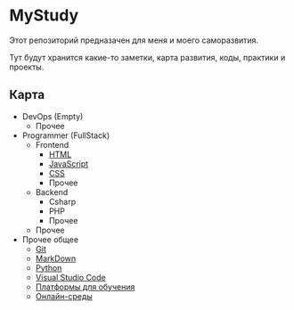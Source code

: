 # MyStudy

Этот репозиторий предназачен для меня и моего саморазвития.

Тут будут хранится какие-то заметки, карта развития, коды, практики и проекты.

## Карта

- DevOps (Empty)
  - Прочее
- Programmer (FullStack)
  - Frontend
    - [HTML](/!Programmer/Frontend/HTML/)
    - [JavaScript](/!Programmer/Frontend/JavaScript/)
    - [CSS](/!Programmer/Frontend/CSS/)
    - Прочее
  - Backend
    - Csharp
    - PHP
    - Прочее
  - Прочее
- Прочее общее
  - [Git](/Other_all/Git/)
  - [MarkDown](/Other_all/MarkDown/)
  - [Python](/Other_all/Python/)
  - [Visual Studio Code](/Other_all/VSCode/)
  - [Платформы для обучения](/Other_all/Platforms.md)
  - [Онлайн-среды](/Other_all/Online-IDE.md)